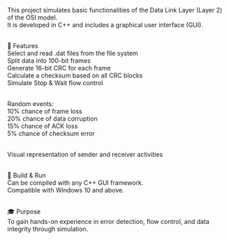 This project simulates basic functionalities of the Data Link Layer (Layer 2) of the OSI model.<br>
It is developed in C++ and includes a graphical user interface (GUI).<br><br>

🔧 Features<br>
Select and read .dat files from the file system<br>
Split data into 100-bit frames<br>
Generate 16-bit CRC for each frame<br>
Calculate a checksum based on all CRC blocks<br>
Simulate Stop & Wait flow control<br><br>

Random events:<br>
10% chance of frame loss<br>
20% chance of data corruption<br>
15% chance of ACK loss<br>
5% chance of checksum error<br><br>

Visual representation of sender and receiver activities<br><br>

📁 Build & Run<br>
Can be compiled with any C++ GUI framework.<br>
Compatible with Windows 10 and above.<br><br>

🎓 Purpose<br>
To gain hands-on experience in error detection, flow control, and data integrity through simulation.
